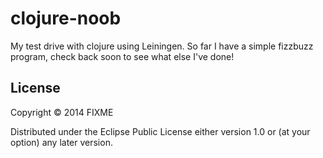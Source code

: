 # clojure-noob

My test drive with clojure using Leiningen.
So far I have a simple fizzbuzz program, check back soon to see what else I've done!

## License

Copyright © 2014 FIXME

Distributed under the Eclipse Public License either version 1.0 or (at
your option) any later version.
